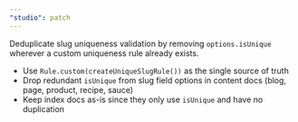 ```yaml
---
"studio": patch
---
```


Deduplicate slug uniqueness validation by removing `options.isUnique` wherever a custom uniqueness rule already exists.

- Use `Rule.custom(createUniqueSlugRule())` as the single source of truth
- Drop redundant `isUnique` from slug field options in content docs (blog, page, product, recipe, sauce)
- Keep index docs as-is since they only use `isUnique` and have no duplication
